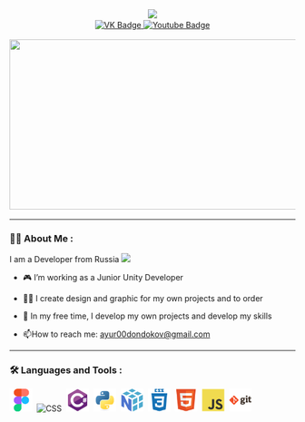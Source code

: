 <div id="header" align="center">
  <img src="https://media.tenor.com/i_K3zWsgcG8AAAAi/hacker-pepe.gif" width="100"/>
  <div id="badges">
    <a href="[your-linkedin-URL](https://vk.com/public192906131)">
      <img src="https://img.shields.io/badge/VK-blue?style=for-the-badge&logo=VK&logoColor=white" alt="VK Badge"/>
    </a>
    <a href="https://www.youtube.com/channel/UClcXKjsdWqMvF6lpS57c0Fg">
      <img src="https://img.shields.io/badge/YouTube-red?style=for-the-badge&logo=youtube&logoColor=white" alt="Youtube Badge"/>
    </a>
  </div>
  <img src="https://komarev.com/ghpvc/?username=AyurDondokov&style=flat-square&color=blue" alt=""/>
</div>
<div id="body">
  <div align="center">
    <img src="https://media1.tenor.com/m/LhyIv3AoKqMAAAAC/fire-technology.gif" width="600" height="300"/>
  </div>
  
  ---
  
  ### :man_technologist: About Me :
  I am a Developer from Russia <img src="https://media.tenor.com/M-lDkXN6KTgAAAAi/rocking-guitar.gif" width="30">
  - 🎮 I’m working as a Junior Unity Developer

  - 🦋✨ I create design and graphic for my own projects and to order
  
  - 🦾 In my free time, I develop my own projects and develop my skills
  
  - :mailbox:How to reach me: ayur00dondokov@gmail.com

  ---
  
  ### :hammer_and_wrench: Languages and Tools :
  <div>
    <img src="https://github.com/devicons/devicon/blob/master/icons/figma/figma-original.svg"  title="CSS3" alt="CSS" width="40" height="40"/>&nbsp;
    <img src="https://avatars.mds.yandex.net/i?id=d7d2b71f6fa9386dcca21e7ee6f7360b524e3001-10471668-images-thumbs&n=13"  title="CSS3" alt="CSS" width="40" height="40"/>&nbsp;
    <img src="https://github.com/devicons/devicon/blob/master/icons/csharp/csharp-original.svg"  title="CSS3" alt="CSS" width="40" height="40"/>&nbsp;
    <img src="https://github.com/devicons/devicon/blob/master/icons/python/python-original.svg"  title="CSS3" alt="CSS" width="40" height="40"/>&nbsp;
    <img src="https://github.com/devicons/devicon/blob/master/icons/numpy/numpy-original.svg"  title="CSS3" alt="CSS" width="40" height="40"/>&nbsp;
    <img src="https://github.com/devicons/devicon/blob/master/icons/css3/css3-plain-wordmark.svg"  title="CSS3" alt="CSS" width="40" height="40"/>&nbsp;
    <img src="https://github.com/devicons/devicon/blob/master/icons/html5/html5-original.svg" title="HTML5" alt="HTML" width="40" height="40"/>&nbsp;
    <img src="https://github.com/devicons/devicon/blob/master/icons/javascript/javascript-original.svg" title="JavaScript" alt="JavaScript" width="40" height="40"/>&nbsp;
    <img src="https://github.com/devicons/devicon/blob/master/icons/git/git-original-wordmark.svg" title="Git" **alt="Git" width="40" height="40"/>
  </div>
</div>
